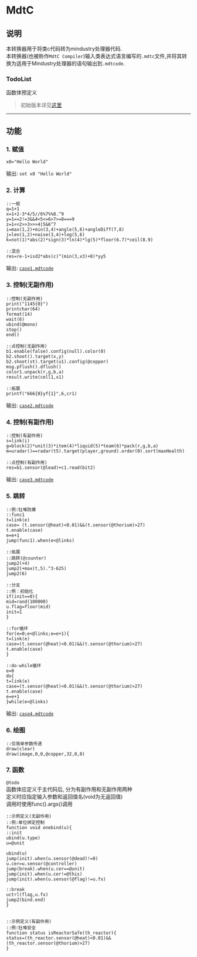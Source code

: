 # MdtC

## 说明

本转换器用于将类c代码转为mindustry处理器代码.  
本转换器(也被称作`MdtC Compiler`)输入类表达式语言编写的`.mdtc`文件,并将其转换为适用于Mindustry处理器的语句输出到`.mdtcode`.

### TodoList
函数体预定义
> 初始版本详见[这里](./readme_original.txt)

---

## 功能
### 1. 赋值
```githubexpressionlanguage
x0="Hello World"
```

输出: `set x0 "Hello World"`


### 2. 计算
```githubexpressionlanguage
::一般
q=1+1
x=1+2-3*4/5//6%7%%8.^9
y=1==2!=3&&4<5<=6>7>=8===9
z=1<<2>>3>>>4|5&6^7
i=max(1,2)+min(3,4)+angle(5,6)+angleDiff(7,8)
j=len(1,2)+noise(3,4)+log(5,6)
k=not(1)*abs(2)*sign(3)*ln(4)*lg(5)*floor(6.7)*ceil(8.9)

::混合
res=re-1+isd2*abs(c)^(min(3,x3)+8)*yy5
```
输出: [`case1.mdtcode`](./sample_cases/case1.mdtcode)


### 3. 控制(无副作用)
```githubexpressionlanguage
::控制(无副作用)
print("1145{0}")
printchar(64)
format(14)
wait(6)
ubind(@mono)
stop()
end()

::点控制(无副作用)
b1.enable(false).config(null).color(0)
b2.shoot().target(x,y)
b2.shoot(st).target(u1).config(@copper)
msg.pflush().dflush()
color1.unpack(r,g,b,a)
result.write(cell1,x1)
```
```githubexpressionlanguage
::拓展
printf("666{0}yf{1}",6,cr1)
```
输出: [`case2.mdtcode`](./sample_cases/case2.mdtcode)


### 4. 控制(有副作用)
```githubexpressionlanguage
::控制(有副作用)
s=link(i)
g=block(2)*unit(3)*item(4)*liquid(5)*team(6)*pack(r,g,b,a)
m=uradar()==radar(t5).target(player,ground).order(0).sort(maxHealth)

::点控制(有副作用)
res=b1.sensor(@lead)+c1.read(bit2)
```
输出: [`case3.mdtcode`](./sample_cases/case3.mdtcode)


### 5. 跳转
```githubexpressionlanguage
::例:钍堆防爆
::func1
t=link(e)
case= (t.sensor(@heat)<0.01)&&(t.sensor(@thorium)>27)
t.enable(case)
e=e+1
jump(func1).when(e<@links)
```
```githubexpressionlanguage
::拓展
::跳转(@counter)
jump2(+4)
jump2(+max(t,5).^3-625)
jump2(6)

::分支
::例：初始化
if(init==0){
mid=rand(100000)
u.flag=floor(mid)
init=1
}

::for循环
for(e=0;e<@links;e=e+1){
t=link(e)
case=(t.sensor(@heat)<0.01)&&(t.sensor(@thorium)>27)
t.enable(case)
}

::do-while循环
e=0
do{
t=link(e)
case=(t.sensor(@heat)<0.01)&&(t.sensor(@thorium)>27)
t.enable(case)
e=e+1
}while(e<@links)
```
输出: [`case4.mdtcode`](./sample_cases/case4.mdtcode)


### 6. 绘图
```githubexpressionlanguage
::仅简单参数传递
draw(clear)
draw(image,0,0,@copper,32,0,0)
```


### 7. 函数
`@todo`  
函数体应定义于主代码后, 分为有副作用和无副作用两种  
定义时应指定输入参数和返回值名(void为无返回值)  
调用时使用func().args()调用
```githubexpressionlanguage
::示例定义(无副作用)
::例:单位绑定控制
function void onebind(u){
::init
ubind(u.type)
u=@unit

ubind(u)
jump(init).when(u.sensor(@dead)!=0)
u.cer=u.sensor(@controller)
jump(break).when(u.cer==@unit)
jump(init).when(u.cer!=@this)
jump(init).when(u.sensor(@flag)!=u.fx)

::break
uctrl(flag,u.fx)
jump2(bind.end)
}


::示例定义(有副作用)
::例:钍堆安全
function status isReactorSafe(th_reactor){
status=(th_reactor.sensor(@heat)<0.01)&&(th_reactor.sensor(@thorium)>27)
}
```
